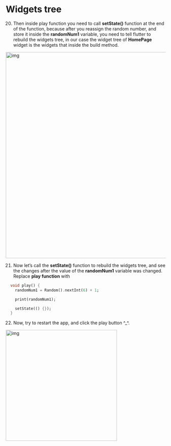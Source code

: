 #  Widgets tree



20. Then inside play function you need to call **setState()** function at the end of the function, because after you reassign the random number, and store it inside the **randomNum1** variable, you need to tell flutter to rebuild the widgets tree, in our case the widget tree of **HomePage** widget is the widgets that inside the build method.

    
<img src="https://lh3.googleusercontent.com/34XI2TT9jqmGJsmWuM6H4EZyVnE4kRkpdqEQvu9iAHC6St3TSrc7CA1XE0_kGbV1atMbWAxzq7Jf2Bgn7gYuP9FC9nDYRfzlENXVzk8modlz64LVlelNZiAt7J2A94sKVfjNR77q" alt="img" width="650" />




21. Now let’s call the **setState()** function to rebuild the widgets tree, and see the changes after the value of the **randomNum1** variable was changed. Replace **play function** with

```dart
  void play() {
    randomNum1 = Random().nextInt(6) + 1;

    print(randomNum1);

    setState(() {});
  }
```





22. Now, try to restart the app, and click the play button ^_^.


<img src="https://lh3.googleusercontent.com/MdeiZ9FEnvCnbTNetkIxeLE_w3TdkwNwAhcA_RDIcKt-UYlS2BrUFHYEOajano3mSP50eUpm3XrvfeD1s2uYRDeJd4m_xcfyqQxQ0zLieAi_JUZSklIw1ByxvenpFmn7gZPdeCMB" alt="img" width="350" />





































































